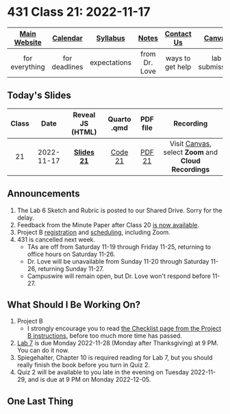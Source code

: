 # 431 Class 21: 2022-11-17

[Main Website](https://thomaselove.github.io/431-2022/) | [Calendar](https://thomaselove.github.io/431-2022/calendar.html) | [Syllabus](https://thomaselove.github.io/431-syllabus-2022/) | [Notes](https://thomaselove.github.io/431-notes/) | [Contact Us](https://thomaselove.github.io/431-2022/contact.html) | [Canvas](https://canvas.case.edu) | [Data and Code](https://github.com/THOMASELOVE/431-data)
:-----------: | :--------------: | :----------: | :---------: | :-------------: | :-----------: | :------------:
for everything | for deadlines | expectations | from Dr. Love | ways to get help | lab submission | for downloads

## Today's Slides

Class | Date | Reveal JS (HTML) | Quarto .qmd | PDF file | Recording
:---: | :--------: | :------: | :------: | :--------: | :-------------:
21 | 2022-11-17 | **[Slides 21](https://thomaselove.github.io/431-slides-2022/class21.html)** | [Code 21](https://thomaselove.github.io/431-slides-2022/class21.qmd) | [PDF 21](431%20Class%2021.pdf) | Visit [Canvas](https://canvas.case.edu/), select **Zoom** and **Cloud Recordings**

## Announcements

1. The Lab 6 Sketch and Rubric is posted to our Shared Drive. Sorry for the delay.
2. Feedback from the Minute Paper after Class 20 [is now available](https://bit.ly/431-2022-min20-feedback).
3. Project B [registration](https://github.com/THOMASELOVE/431-classes-2022/blob/main/projectB/registration.md) and [scheduling](https://github.com/THOMASELOVE/431-classes-2022/blob/main/projectB/schedule.md), including Zoom.
4. 431 is cancelled next week. 
    - TAs are off from Saturday 11-19 through Friday 11-25, returning to office hours on Saturday 11-26. 
    - Dr. Love will be unavailable from Sunday 11-20 through Saturday 11-26, returning Sunday 11-27. 
    - Campuswire will remain open, but Dr. Love won't respond before 11-27.

## What Should I Be Working On?

1. Project B
    - I strongly encourage you to read [the Checklist page from the Project B instructions](https://thomaselove.github.io/431-projectB-2022/checklist.html), before too much more time has passed.
2. [Lab 7](https://github.com/THOMASELOVE/431-labs-2022) is due Monday 2022-11-28 (Monday after Thanksgiving) at 9 PM. You can do it now.
3. Spiegehalter, Chapter 10 is required reading for Lab 7, but you should really finish the book before you turn in Quiz 2.
4. Quiz 2 will be available to you late in the evening on Tuesday 2022-11-29, and is due at 9 PM on Monday 2022-12-05.

## One Last Thing

